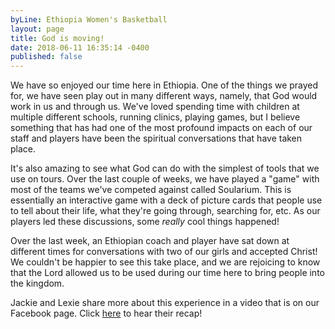 ```yaml
---
byLine: Ethiopia Women's Basketball
layout: page
title: God is moving!
date: 2018-06-11 16:35:14 -0400
published: false
---
```

We have so enjoyed our time here in Ethiopia. One of the things we prayed for, we have seen play out in many different ways, namely, that God would work in us and through us. We've loved spending time with children at multiple different schools, running clinics, playing games, but I believe something that has had one of the most profound impacts on each of our staff and players have been the spiritual conversations that have taken place. 

It's also amazing to see what God can do with the simplest of tools that we use on tours. Over the last couple of weeks, we have played a "game" with most of the teams we've competed against called Soularium. This is essentially an interactive game with a deck of picture cards that people use to tell about their life, what they're going through, searching for, etc. As our players led these discussions, some _really_ cool things happened! 

Over the last week, an Ethiopian coach and player have sat down at different times for conversations with two of our girls and accepted Christ! We couldn't be happier to see this take place, and we are rejoicing to know that the Lord allowed us to be used during our time here to bring people into the kingdom. 

Jackie and Lexie share more about this experience in a video that is on our Facebook page. Click [here](https://www.facebook.com/aiabasketball/videos/10155870803613051/) to hear their recap! 